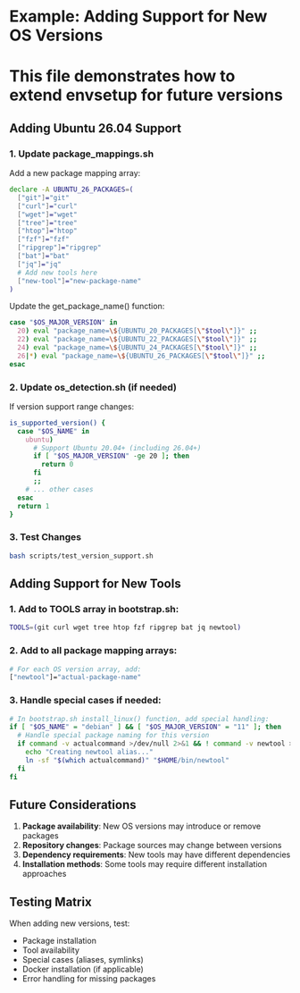 # Example: Adding Support for New OS Versions
# This file demonstrates how to extend envsetup for future versions

## Adding Ubuntu 26.04 Support

### 1. Update package_mappings.sh

Add a new package mapping array:

```bash
declare -A UBUNTU_26_PACKAGES=(
  ["git"]="git"
  ["curl"]="curl"
  ["wget"]="wget"
  ["tree"]="tree"
  ["htop"]="htop"
  ["fzf"]="fzf"
  ["ripgrep"]="ripgrep"
  ["bat"]="bat"
  ["jq"]="jq"
  # Add new tools here
  ["new-tool"]="new-package-name"
)
```

Update the get_package_name() function:

```bash
case "$OS_MAJOR_VERSION" in
  20) eval "package_name=\${UBUNTU_20_PACKAGES[\"$tool\"]}" ;;
  22) eval "package_name=\${UBUNTU_22_PACKAGES[\"$tool\"]}" ;;
  24) eval "package_name=\${UBUNTU_24_PACKAGES[\"$tool\"]}" ;;
  26|*) eval "package_name=\${UBUNTU_26_PACKAGES[\"$tool\"]}" ;;
esac
```

### 2. Update os_detection.sh (if needed)

If version support range changes:

```bash
is_supported_version() {
  case "$OS_NAME" in
    ubuntu)
      # Support Ubuntu 20.04+ (including 26.04+)
      if [ "$OS_MAJOR_VERSION" -ge 20 ]; then
        return 0
      fi
      ;;
    # ... other cases
  esac
  return 1
}
```

### 3. Test Changes

```bash
bash scripts/test_version_support.sh
```

## Adding Support for New Tools

### 1. Add to TOOLS array in bootstrap.sh:

```bash
TOOLS=(git curl wget tree htop fzf ripgrep bat jq newtool)
```

### 2. Add to all package mapping arrays:

```bash
# For each OS version array, add:
["newtool"]="actual-package-name"
```

### 3. Handle special cases if needed:

```bash
# In bootstrap.sh install_linux() function, add special handling:
if [ "$OS_NAME" = "debian" ] && [ "$OS_MAJOR_VERSION" = "11" ]; then
  # Handle special package naming for this version
  if command -v actualcommand >/dev/null 2>&1 && ! command -v newtool >/dev/null 2>&1; then
    echo "Creating newtool alias..."
    ln -sf "$(which actualcommand)" "$HOME/bin/newtool"
  fi
fi
```

## Future Considerations

1. **Package availability**: New OS versions may introduce or remove packages
2. **Repository changes**: Package sources may change between versions
3. **Dependency requirements**: New tools may have different dependencies
4. **Installation methods**: Some tools may require different installation approaches

## Testing Matrix

When adding new versions, test:
- Package installation
- Tool availability  
- Special cases (aliases, symlinks)
- Docker installation (if applicable)
- Error handling for missing packages
